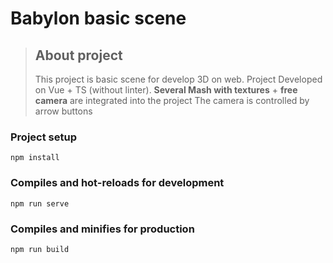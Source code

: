 # Babylon basic scene

>## About project
>This project is basic scene for develop 3D on web.
>Project Developed on Vue + TS (without linter).
>**Several Mash with textures** + **free camera** are integrated into the project
> The camera is controlled by arrow buttons

### Project setup
```
npm install
```

### Compiles and hot-reloads for development
```
npm run serve
```

### Compiles and minifies for production
```
npm run build
```


